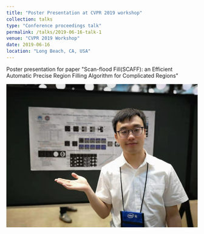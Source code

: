 ```yaml
---
title: "Poster Presentation at CVPR 2019 workshop"
collection: talks
type: "Conference proceedings talk"
permalink: /talks/2019-06-16-talk-1
venue: "CVPR 2019 Workshop"
date: 2019-06-16
location: "Long Beach, CA, USA"
---
```


Poster presentation for paper "Scan-flood Fill(SCAFF): an Efficient Automatic Precise Region Filling Algorithm for Complicated Regions"

![Poster Presentation at CVPR 2019 workshop](images/talks/Talk_at_CVPR.jpg)


